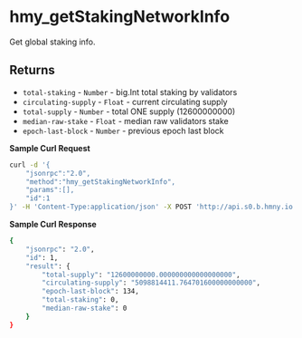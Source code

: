 # hmy\_getStakingNetworkInfo

Get global staking info.

## Returns

* `total-staking` - `Number` - big.Int total staking by validators
* `circulating-supply` - `Float` - current circulating supply
* `total-supply` - `Number` - total ONE supply \(12600000000\)
* `median-raw-stake` - `Float` - median raw validators stake
* `epoch-last-block` - `Number` - previous epoch last block

**Sample Curl Request**

```bash
curl -d '{
    "jsonrpc":"2.0",
    "method":"hmy_getStakingNetworkInfo",
    "params":[],
    "id":1
}' -H 'Content-Type:application/json' -X POST 'http://api.s0.b.hmny.io'
```

**Sample Curl Response**

```bash
{
    "jsonrpc": "2.0",
    "id": 1,
    "result": {
        "total-supply": "12600000000.000000000000000000",
        "circulating-supply": "5098814411.764701600000000000",
        "epoch-last-block": 134,
        "total-staking": 0,
        "median-raw-stake": 0
    }
}
```

